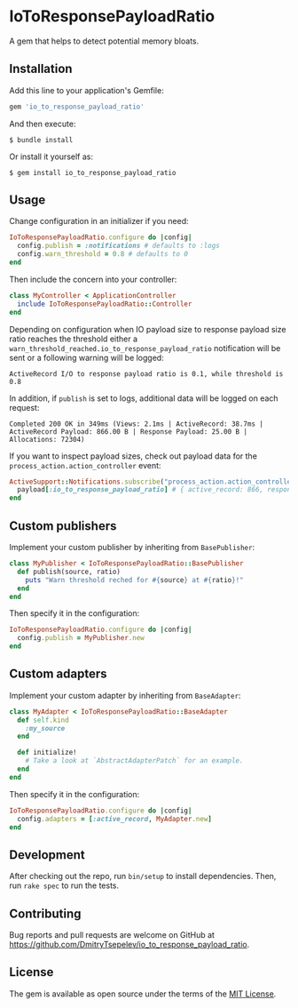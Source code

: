 # IoToResponsePayloadRatio

A gem that helps to detect potential memory bloats.

## Installation

Add this line to your application's Gemfile:

```ruby
gem 'io_to_response_payload_ratio'
```

And then execute:

    $ bundle install

Or install it yourself as:

    $ gem install io_to_response_payload_ratio

## Usage

Change configuration in an initializer if you need:

```ruby
IoToResponsePayloadRatio.configure do |config|
  config.publish = :notifications # defaults to :logs
  config.warn_threshold = 0.8 # defaults to 0
end
```

Then include the concern into your controller:

```ruby
class MyController < ApplicationController
  include IoToResponsePayloadRatio::Controller
end
```

Depending on configuration when IO payload size to response payload size ratio reaches the threshold either a `warn_threshold_reached.io_to_response_payload_ratio` notification will be sent or a following warning will be logged:

```
ActiveRecord I/O to response payload ratio is 0.1, while threshold is 0.8
```

In addition, if `publish` is set to logs, additional data will be logged on each request:

```
Completed 200 OK in 349ms (Views: 2.1ms | ActiveRecord: 38.7ms | ActiveRecord Payload: 866.00 B | Response Payload: 25.00 B | Allocations: 72304)
```

If you want to inspect payload sizes, check out payload data for the `process_action.action_controller` event:

```ruby
ActiveSupport::Notifications.subscribe("process_action.action_controller") do |name, start, finish, id, payload|
  payload[:io_to_response_payload_ratio] # { active_record: 866, response: 25 }
end
```

## Custom publishers

Implement your custom publisher by inheriting from `BasePublisher`:

```ruby
class MyPublisher < IoToResponsePayloadRatio::BasePublisher
  def publish(source, ratio)
    puts "Warn threshold reched for #{source} at #{ratio}!"
  end
end
```

Then specify it in the configuration:

```ruby
IoToResponsePayloadRatio.configure do |config|
  config.publish = MyPublisher.new
end
```

## Custom adapters

Implement your custom adapter by inheriting from `BaseAdapter`:

```ruby
class MyAdapter < IoToResponsePayloadRatio::BaseAdapter
  def self.kind
    :my_source
  end

  def initialize!
    # Take a look at `AbstractAdapterPatch` for an example.
  end
end
```

Then specify it in the configuration:

```ruby
IoToResponsePayloadRatio.configure do |config|
  config.adapters = [:active_record, MyAdapter.new]
end
```

## Development

After checking out the repo, run `bin/setup` to install dependencies. Then, run `rake spec` to run the tests.

## Contributing

Bug reports and pull requests are welcome on GitHub at https://github.com/DmitryTsepelev/io_to_response_payload_ratio.

## License

The gem is available as open source under the terms of the [MIT License](https://opensource.org/licenses/MIT).
